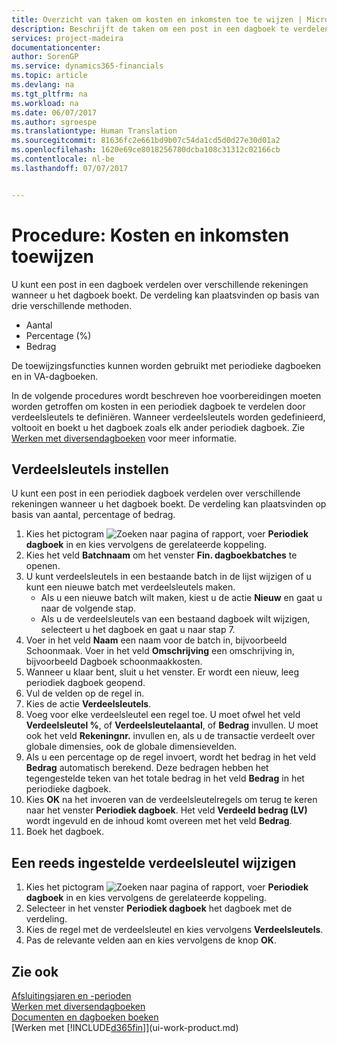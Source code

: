 ```yaml
---
title: Overzicht van taken om kosten en inkomsten toe te wijzen | Microsoft Docs
description: Beschrijft de taken om een post in een dagboek te verdelen over verschillende rekeningen wanneer u het dagboek boekt.
services: project-madeira
documentationcenter: 
author: SorenGP
ms.service: dynamics365-financials
ms.topic: article
ms.devlang: na
ms.tgt_pltfrm: na
ms.workload: na
ms.date: 06/07/2017
ms.author: sgroespe
ms.translationtype: Human Translation
ms.sourcegitcommit: 81636fc2e661bd9b07c54da1cd5d0d27e30d01a2
ms.openlocfilehash: 1620e69ce8018256780dcba108c31312c02166cb
ms.contentlocale: nl-be
ms.lasthandoff: 07/07/2017


---
```

# <a name="how-to-allocate-costs-and-income"></a>Procedure: Kosten en inkomsten toewijzen
U kunt een post in een dagboek verdelen over verschillende rekeningen wanneer u het dagboek boekt. De verdeling kan plaatsvinden op basis van drie verschillende methoden.

* Aantal
* Percentage (%)
* Bedrag

De toewijzingsfuncties kunnen worden gebruikt met periodieke dagboeken en in VA-dagboeken.
<!--You can also distribute the cost or revenue of a line to an intercompany partner when you post a sales or purchase document. When you post the document, a line will be posted in your general journal, and a corresponding line will be created in the intercompany outbox.-->

In de volgende procedures wordt beschreven hoe voorbereidingen moeten worden getroffen om kosten in een periodiek dagboek te verdelen door verdeelsleutels te definiëren. Wanneer verdeelsleutels worden gedefinieerd, voltooit en boekt u het dagboek zoals elk ander periodiek dagboek. Zie [Werken met diversendagboeken](ui-work-general-journals.md) voor meer informatie.

## <a name="to-set-up-allocation-keys"></a>Verdeelsleutels instellen
U kunt een post in een periodiek dagboek verdelen over verschillende rekeningen wanneer u het dagboek boekt. De verdeling kan plaatsvinden op basis van aantal, percentage of bedrag.
1. Kies het pictogram ![Zoeken naar pagina of rapport](media/ui-search/search_small.png "pictogram Zoeken naar pagina of rapport"), voer **Periodiek dagboek** in en kies vervolgens de gerelateerde koppeling.
2. Kies het veld **Batchnaam** om het venster **Fin. dagboekbatches** te openen.
3. U kunt verdeelsleutels in een bestaande batch in de lijst wijzigen of u kunt een nieuwe batch met verdeelsleutels maken.
   * Als u een nieuwe batch wilt maken, kiest u de actie **Nieuw** en gaat u naar de volgende stap.
   * Als u de verdeelsleutels van een bestaand dagboek wilt wijzigen, selecteert u het dagboek en gaat u naar stap 7.    
4. Voer in het veld **Naam** een naam voor de batch in, bijvoorbeeld Schoonmaak. Voer in het veld **Omschrijving** een omschrijving in, bijvoorbeeld Dagboek schoonmaakkosten.
5. Wanneer u klaar bent, sluit u het venster. Er wordt een nieuw, leeg periodiek dagboek geopend.
6. Vul de velden op de regel in.
7. Kies de actie **Verdeelsleutels**.
8. Voeg voor elke verdeelsleutel een regel toe. U moet ofwel het veld **Verdeelsleutel %**, of **Verdeelsleutelaantal**, of **Bedrag** invullen. U moet ook het veld **Rekeningnr.** invullen en, als u de transactie verdeelt over globale dimensies, ook de globale dimensievelden.
9. Als u een percentage op de regel invoert, wordt het bedrag in het veld **Bedrag** automatisch berekend. Deze bedragen hebben het tegengestelde teken van het totale bedrag in het veld **Bedrag** in het periodieke dagboek.
10. Kies **OK** na het invoeren van de verdeelsleutelregels om terug te keren naar het venster **Periodiek dagboek**. Het veld **Verdeeld bedrag (LV)** wordt ingevuld en de inhoud komt overeen met het veld **Bedrag**.
11. Boek het dagboek.

## <a name="to-change-an-allocation-key-that-has-already-been-set-up"></a>Een reeds ingestelde verdeelsleutel wijzigen
1. Kies het pictogram ![Zoeken naar pagina of rapport](media/ui-search/search_small.png "pictogram Zoeken naar pagina of rapport"), voer **Periodiek dagboek** in en kies vervolgens de gerelateerde koppeling.
2. Selecteer in het venster **Periodiek dagboek** het dagboek met de verdeling.
3. Kies de regel met de verdeelsleutel en kies vervolgens **Verdeelsleutels**.
4. Pas de relevante velden aan en kies vervolgens de knop **OK**.

## <a name="see-also"></a>Zie ook
[Afsluitingsjaren en -perioden](year-close-years-periods.md)  
[Werken met diversendagboeken](ui-work-general-journals.md)    
[Documenten en dagboeken boeken](ui-post-documents-journals.md)    
[Werken met [!INCLUDE[d365fin](includes/d365fin_md.md)]](ui-work-product.md)

